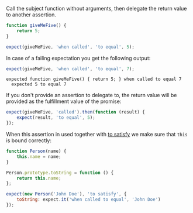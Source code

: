 Call the subject function without arguments, then delegate the return value to another assertion.

```js
function giveMeFive() {
    return 5;
}

expect(giveMeFive, 'when called', 'to equal', 5);
```

In case of a failing expectation you get the following output:

```js
expect(giveMeFive, 'when called', 'to equal', 7);
```

```output
expected function giveMeFive() { return 5; } when called to equal 7
  expected 5 to equal 7
```

If you don't provide an assertion to delegate to, the return value will be provided
as the fulfillment value of the promise:

```js
expect(giveMeFive, 'called').then(function (result) {
    expect(result, 'to equal', 5);
});
```

When this assertion in used together with [to satisfy](/assertions/any/to-satisfy)
we make sure that `this` is bound correctly:

```js
function Person(name) {
    this.name = name;
}

Person.prototype.toString = function () {
    return this.name;
};

expect(new Person('John Doe'), 'to satisfy', {
    toString: expect.it('when called to equal', 'John Doe')
});
```
